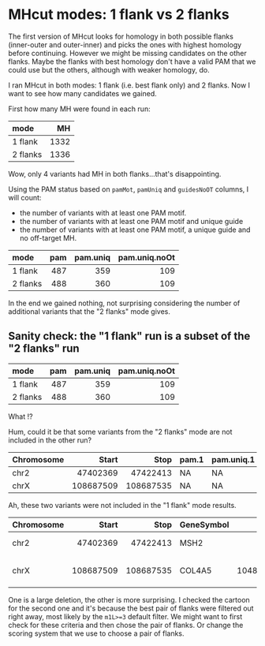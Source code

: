 MHcut modes: 1 flank vs 2 flanks
================================

The first version of MHcut looks for homology in both possible flanks (inner-outer and outer-inner) and picks the ones with highest homology before continuing. However we might be missing candidates on the other flanks. Maybe the flanks with best homology don't have a valid PAM that we could use but the others, although with weaker homology, do.

I ran MHcut in both modes: 1 flank (i.e. best flank only) and 2 flanks. Now I want to see how many candidates we gained.

First how many MH were found in each run:

| mode     |    MH|
|:---------|-----:|
| 1 flank  |  1332|
| 2 flanks |  1336|

Wow, only 4 variants had MH in both flanks...that's disappointing.

Using the PAM status based on `pamMot`, `pamUniq` and `guidesNoOT` columns, I will count:

-   the number of variants with at least one PAM motif.
-   the number of variants with at least one PAM motif and unique guide
-   the number of variants with at least one PAM motif, a unique guide and no off-target MH.

| mode     |  pam|  pam.uniq|  pam.uniq.noOt|
|:---------|----:|---------:|--------------:|
| 1 flank  |  487|       359|            109|
| 2 flanks |  488|       360|            109|

In the end we gained nothing, not surprising considering the number of additional variants that the "2 flanks" mode gives.

Sanity check: the "1 flank" run is a subset of the "2 flanks" run
-----------------------------------------------------------------

| mode     |  pam|  pam.uniq|  pam.uniq.noOt|
|:---------|----:|---------:|--------------:|
| 1 flank  |  487|       359|            109|
| 2 flanks |  488|       360|            109|

What !?

Hum, could it be that some variants from the "2 flanks" mode are not included in the other run?

| Chromosome |      Start|       Stop| pam.1 | pam.uniq.1 | pam.uniq.noOt.1 | pam.2 | pam.uniq.2 | pam.uniq.noOt.2 |
|:-----------|----------:|----------:|:------|:-----------|:----------------|:------|:-----------|:----------------|
| chr2       |   47402369|   47422413| NA    | NA         | NA              | FALSE | FALSE      | FALSE           |
| chrX       |  108687509|  108687535| NA    | NA         | NA              | TRUE  | TRUE       | FALSE           |

Ah, these two variants were not included in the "1 flank" mode results.

| Chromosome |      Start|       Stop| GeneSymbol |      dbSNP| dbVar | reviewStatus                   |  nbSubmitters|   varL|  flank|  flankScore|  mhL|  mh1L|   hom|  nbMM|  mhDist| MHseq1         | MHseq2         |  pamMot|  bestPamHet|  pamUniq|  guidesNoOT|  guidesMinOT| size.class |
|:-----------|----------:|----------:|:-----------|----------:|:------|:-------------------------------|-------------:|------:|------:|-----------:|----:|-----:|-----:|-----:|-------:|:---------------|:---------------|-------:|-----------:|--------:|-----------:|------------:|:-----------|
| chr2       |   47402369|   47422413| MSH2       |         -1| -     | reviewed by expert panel       |             1|  20045|      1|          22|   14|     9|  0.93|     1|   20031| aaccctccgactcc | aaccctccggctcc |       0|          NA|        0|          NA|           NA| \>30       |
| chrX       |  108687509|  108687535| COL4A5     |  104886412| -     | no assertion criteria provided |             1|     27|      2|           8|    4|     4|  1.00|     0|      23| GTCC           | GTCC           |       6|          18|        5|           0|            5| 11-30      |

One is a large deletion, the other is more surprising. I checked the cartoon for the second one and it's because the best pair of flanks were filtered out right away, most likely by the `m1L>=3` default filter. We might want to first check for these criteria and then chose the pair of flanks. Or change the scoring system that we use to choose a pair of flanks.
